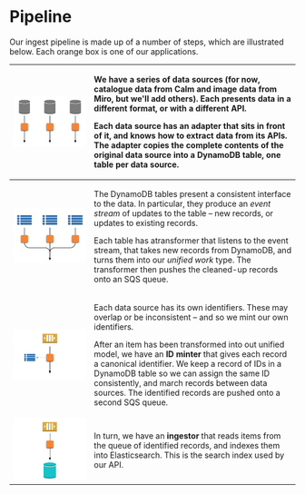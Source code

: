 # Pipeline

Our ingest pipeline is made up of a number of steps, which are illustrated below. Each orange box is one of our applications.

<table>
  <thead>
    <tr>
      <th style="text-align:left">
        <img src="../.gitbook/assets/adapters (2).png" alt/>
      </th>
      <th style="text-align:left">
        <p>We have a series of data sources (for now, catalogue data from Calm and
          image data from Miro, but we&apos;ll add others). Each presents data in
          a different format, or with a different API.</p>
        <p>Each data source has an <b>adapter</b> that sits in front of it, and knows
          how to extract data from its APIs. The adapter copies the complete contents
          of the original data source into a DynamoDB table, one table per data source.</p>
      </th>
    </tr>
  </thead>
  <tbody>
    <tr>
      <td style="text-align:left">
        <img src="../.gitbook/assets/transformers (2).png" alt/>
      </td>
      <td style="text-align:left">
        <p>The DynamoDB tables present a consistent interface to the data. In particular,
          they produce an <em>event stream</em> of updates to the table &#x2013; new
          records, or updates to existing records.</p>
        <p>Each table has atransformer that listens to the event stream, that takes
          new records from DynamoDB, and turns them into our <em>unified work</em> type.
          The transformer then pushes the cleaned-up records onto an SQS queue.</p>
      </td>
    </tr>
    <tr>
      <td style="text-align:left">
        <img src="../.gitbook/assets/id_minter (2).png" alt/>
      </td>
      <td style="text-align:left">
        <p>Each data source has its own identifiers. These may overlap or be inconsistent
          &#x2013; and so we mint our own identifiers.</p>
        <p>After an item has been transformed into out unified model, we have an <b>ID minter</b> that
          gives each record a canonical identifier. We keep a record of IDs in a
          DynamoDB table so we can assign the same ID consistently, and march records
          between data sources. The identified records are pushed onto a second SQS
          queue.</p>
      </td>
    </tr>
    <tr>
      <td style="text-align:left">
        <img src="../.gitbook/assets/ingestor (2).png" alt/>
      </td>
      <td style="text-align:left">In turn, we have an <b>ingestor</b> that reads items from the queue of identified
        records, and indexes them into Elasticsearch. This is the search index
        used by our API.</td>
    </tr>
  </tbody>
</table>

